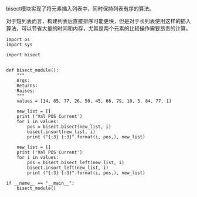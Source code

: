 bisect模块实现了将元素插入列表中，同时保持列表有序的算法。

对于短列表而言，构建列表后直接排序可能更快，但是对于长列表使用这样的插入算法，可以节省大量的时间和内存，尤其是两个元素的比较操作需要昂贵的计算。



```
import os
import sys

import bisect


def bisect_module():
    """
    Args:
    Returns:
    Raises:
    """
    values = [14, 85, 77, 26, 50, 45, 66, 79, 10, 3, 84, 77, 1]

    new_list = []
    print ('Val POS Current')
    for i in values:
        pos = bisect.bisect(new_list, i)
        bisect.insort(new_list, i)
        print ("{:3} {:3}".format(i, pos,), new_list)

    new_list = []
    print ('Val POS Current')
    for i in values:
        pos = bisect.bisect_left(new_list, i)
        bisect.insort_left(new_list, i)
        print ("{:3} {:3}".format(i, pos,), new_list)

if __name__ == "__main__":
    bisect_module()
```